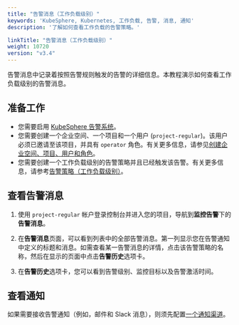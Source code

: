 ```yaml
---
title: "告警消息（工作负载级别）"
keywords: 'KubeSphere, Kubernetes, 工作负载, 告警, 消息, 通知'
description: '了解如何查看工作负载的告警策略。'

linkTitle: "告警消息（工作负载级别）"
weight: 10720
version: "v3.4"
---
```


告警消息中记录着按照告警规则触发的告警的详细信息。本教程演示如何查看工作负载级别的告警消息。

## 准备工作

* 您需要启用 [KubeSphere 告警系统](../../../pluggable-components/alerting/)。
* 您需要创建一个企业空间、一个项目和一个用户 (`project-regular`)。该用户必须已邀请至该项目，并具有 `operator` 角色。有关更多信息，请参见[创建企业空间、项目、用户和角色](../../../quick-start/create-workspace-and-project/)。
* 您需要创建一个工作负载级别的告警策略并且已经触发该告警。有关更多信息，请参考[告警策略（工作负载级别）](../alerting-policy/)。

## 查看告警消息

1. 使用 `project-regular` 帐户登录控制台并进入您的项目，导航到**监控告警**下的**告警消息**。

2. 在**告警消息**页面，可以看到列表中的全部告警消息。第一列显示您在告警通知中定义的标题和消息。如需查看某一告警消息的详情，点击该告警策略的名称，然后在显示的页面中点击**告警历史**选项卡。

3. 在**告警历史**选项卡，您可以看到告警级别、监控目标以及告警激活时间。

## 查看通知

如果需要接收告警通知（例如，邮件和 Slack 消息），则须先配置[一个通知渠道](../../../cluster-administration/platform-settings/notification-management/configure-email/)。